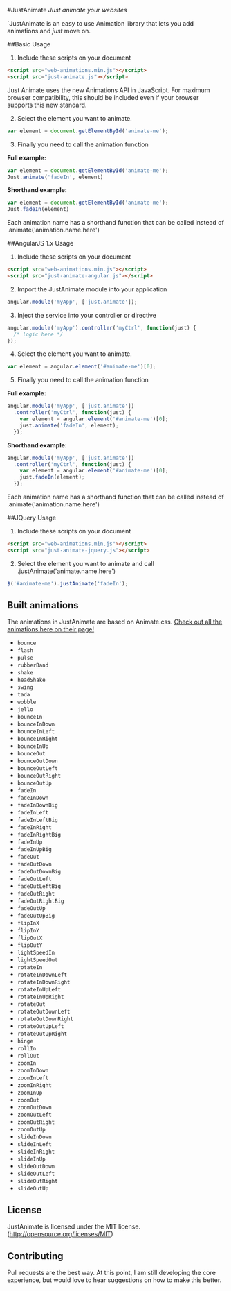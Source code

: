 #JustAnimate
*Just animate your websites*

`JustAnimate is an easy to use Animation library that lets you add animations and *just* move on.

##Basic Usage
1. Include these scripts on your document

  ```html
  <script src="web-animations.min.js"></script>
  <script src="just-animate.js"></script>
  ```
  Just Animate uses the new Animations API in JavaScript.  For maximum browser compatibility, this should be included even
  if your browser supports this new standard.
  
2. Select the element you want to animate.

  ```javascript
  var element = document.getElementById('animate-me');
  ```

3. Finally you need to call the animation function

  **Full example:**
  ```javascript
  var element = document.getElementById('animate-me');
  Just.animate('fadeIn', element)
  ```
  
  **Shorthand example:**
  ```javascript
  var element = document.getElementById('animate-me');
  Just.fadeIn(element)
  ```
  
  Each animation name has a shorthand function that can be called instead of .animate('animation.name.here')


##AngularJS 1.x Usage
1. Include these scripts on your document

  ```html
  <script src="web-animations.min.js"></script>
  <script src="just-animate-angular.js"></script>
  ```
  
2. Import the JustAnimate module into your application
  ```javascript
  angular.module('myApp', ['just.animate']);
  ```

3. Inject the service into your controller or directive

  ```javascript
  angular.module('myApp').controller('myCtrl', function(just) {
    /* logic here */
  });
  ```

4. Select the element you want to animate.

  ```javascript
  var element = angular.element('#animate-me')[0];
  ```
  
5. Finally you need to call the animation function

  **Full example:**
  ```javascript
  angular.module('myApp', ['just.animate'])
    .controller('myCtrl', function(just) {
      var element = angular.element('#animate-me')[0];
      just.animate('fadeIn', element);
    });
  ```
  
  **Shorthand example:**
  ```javascript
  angular.module('myApp', ['just.animate'])
    .controller('myCtrl', function(just) {
      var element = angular.element('#animate-me')[0];
      just.fadeIn(element);
    });
  ```
  
  Each animation name has a shorthand function that can be called instead of .animate('animation.name.here')

##JQuery Usage
1. Include these scripts on your document

  ```html
  <script src="web-animations.min.js"></script>
  <script src="just-animate-jquery.js"></script>
  ```
  
2. Select the element you want to animate and call .justAnimate('animate.name.here')

  ```javascript
  $('#animate-me').justAnimate('fadeIn');
  ```

## Built animations

  The animations in JustAnimate are based on Animate.css.  [Check out all the animations here on their page!](https://daneden.github.io/animate.css/)

  * `bounce`
  * `flash`
  * `pulse`
  * `rubberBand`
  * `shake`
  * `headShake`
  * `swing`
  * `tada`
  * `wobble`
  * `jello`
  * `bounceIn`
  * `bounceInDown`
  * `bounceInLeft`
  * `bounceInRight`
  * `bounceInUp`
  * `bounceOut`
  * `bounceOutDown`
  * `bounceOutLeft`
  * `bounceOutRight`
  * `bounceOutUp`
  * `fadeIn`
  * `fadeInDown`
  * `fadeInDownBig`
  * `fadeInLeft`
  * `fadeInLeftBig`
  * `fadeInRight`
  * `fadeInRightBig`
  * `fadeInUp`
  * `fadeInUpBig`
  * `fadeOut`
  * `fadeOutDown`
  * `fadeOutDownBig`
  * `fadeOutLeft`
  * `fadeOutLeftBig`
  * `fadeOutRight`
  * `fadeOutRightBig`
  * `fadeOutUp`
  * `fadeOutUpBig`
  * `flipInX`
  * `flipInY`
  * `flipOutX`
  * `flipOutY`
  * `lightSpeedIn`
  * `lightSpeedOut`
  * `rotateIn`
  * `rotateInDownLeft`
  * `rotateInDownRight`
  * `rotateInUpLeft`
  * `rotateInUpRight`
  * `rotateOut`
  * `rotateOutDownLeft`
  * `rotateOutDownRight`
  * `rotateOutUpLeft`
  * `rotateOutUpRight`
  * `hinge`
  * `rollIn`
  * `rollOut`
  * `zoomIn`
  * `zoomInDown`
  * `zoomInLeft`
  * `zoomInRight`
  * `zoomInUp`
  * `zoomOut`
  * `zoomOutDown`
  * `zoomOutLeft`
  * `zoomOutRight`
  * `zoomOutUp`
  * `slideInDown`
  * `slideInLeft`
  * `slideInRight`
  * `slideInUp`
  * `slideOutDown`
  * `slideOutLeft`
  * `slideOutRight`
  * `slideOutUp`

## License
JustAnimate is licensed under the MIT license. (http://opensource.org/licenses/MIT)

## Contributing
Pull requests are the best way.  At this point, I am still developing the core experience, but would love to hear suggestions on how to make this better.
